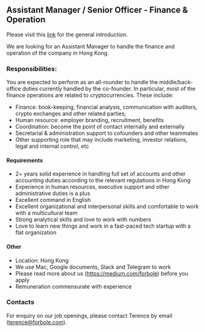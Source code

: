 ## Assistant Manager / Senior Officer - Finance & Operation

Please visit this [link](../master/README.md) for the general introduction.

We are looking for an Assistant Manager to handle the finance and operation of the company in Hong Kong.

### Responsibilities:

You are expected to perform as an all-rounder to handle the middle/back-office duties currently handled by the co-founder. In particular, most of the finance operations are related to cryptocurrencies. These include:

- Finance: book-keeping, financial analysis, communication with auditors, crypto exchanges and other related parties;
- Human resource: employer branding, recruitment, benefits
- Coordination: become the point of contact internally and externally
- Secretarial & administration support to cofounders and other teammates
- Other supporting role that may include marketing, investor relations, legal and internal control, etc

#### Requirements

- 2+ years solid experience in handling full set of accounts and other accounting duties according to the relevant regulations in Hong Kong
- Experience in human resources, executive support and other administrative duties is a plus
- Excellent command in English
- Excellent organizational and interpersonal skills and comfortable to work with a multicultural team
- Strong analytical skills and love to work with numbers
- Love to learn new things and work in a fast-paced tech startup with a flat organization

#### Other

- Location: Hong Kong
- We use Mac, Google documents, Slack and Telegram to work
- Please read more about us (https://medium.com/forbole) before you apply
- Remuneration commensurate with experience

### Contacts
For enquiry on our job openings, please contact Terence by email (terence@forbole.com).
